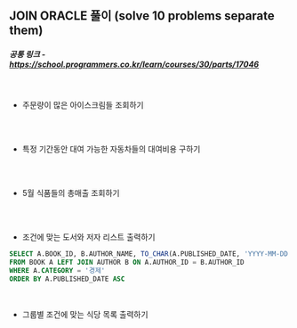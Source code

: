## JOIN ORACLE 풀이 (solve 10 problems separate them)

##### 공통 링크 - https://school.programmers.co.kr/learn/courses/30/parts/17046

<br/>

- 주문량이 많은 아이스크림들 조회하기

```SQL

```

<br/>

- 특정 기간동안 대여 가능한 자동차들의 대여비용 구하기

```SQL

```

<br/>

- 5월 식품들의 총매출 조회하기

```SQL

```

<br/>

- 조건에 맞는 도서와 저자 리스트 출력하기

```SQL
SELECT A.BOOK_ID, B.AUTHOR_NAME, TO_CHAR(A.PUBLISHED_DATE, 'YYYY-MM-DD')
FROM BOOK A LEFT JOIN AUTHOR B ON A.AUTHOR_ID = B.AUTHOR_ID
WHERE A.CATEGORY = '경제'
ORDER BY A.PUBLISHED_DATE ASC
```

<br/>

- 그룹별 조건에 맞는 식당 목록 출력하기

```SQL

```

<br/>
